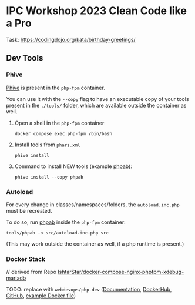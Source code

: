 # IPC Workshop 2023 Clean Code like a Pro

Task:
https://codingdojo.org/kata/birthday-greetings/

## Dev Tools

### Phive

[Phive](https://phar.io/) is present in the `php-fpm` container.

You can use it with the `--copy` flag to have an executable copy of your tools present in the `./tools/` folder, which
are available outside the container as well.

1. Open a shell in the `php-fpm` container

   ```shell
   docker compose exec php-fpm /bin/bash
   ```

2. Install tools from `phars.xml`

   ```shell
   phive install
   ```

3. Command to install NEW tools (example [phpab](https://github.com/theseer/Autoload/)):

   ```shell
   phive install --copy phpab
   ```

### Autoload

For every change in classes/namespaces/folders, the `autoload.inc.php` must be recreated.

To do so, run [phpab](https://github.com/theseer/Autoload/) inside the `php-fpm` container:

```shell
tools/phpab -o src/autoload.inc.php src
```

(This may work outside the container as well, if a php runtime is present.)

### Docker Stack

// derived from Repo [IshtarStar/docker-compose-nginx-phpfpm-xdebug-mariadb](https://github.com/IshtarStar/docker-compose-nginx-phpfpm-xdebug-mariadb)

TODO: replace with `webdevops/php-dev` ([Documentation], [DockerHub], [GitHub], [example Docker file][example])

[documentation]: https://webdevops.gitbook.io/dockerfile
[dockerhub]: https://hub.docker.com/r/webdevops/php-dev/tags
[github]: https://github.com/webdevops/Dockerfile
[example]: https://github.com/codenamephp/neos.googleSecretsManager/blob/release/docker/application/Dockerfile